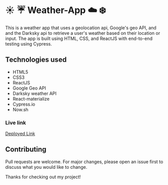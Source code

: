 # :sunny: :umbrella: Weather-App :cloud: :snowflake:

This is a weather app that uses a geolocation api, Google's geo API, and and the Darksky api to retrieve a user's weather based on their location or input. The app is built using HTML, CSS, and ReactJS with end-to-end testing using Cypress.

## Technologies used
* HTML5
* CSS3
* ReactJS
* Google Geo API
* Darksky weather API
* React-materialize
* Cypress.io
* Now.sh


### Live link

[Deployed Link](https://build-pyurtwjnik.now.sh)

## Contributing
Pull requests are welcome. For major changes, please open an issue first to discuss what you would like to change.

Thanks for checking out my project!
